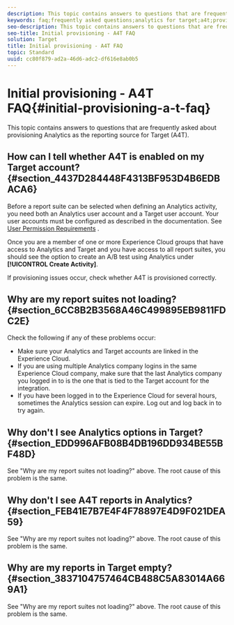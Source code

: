 ```yaml
---
description: This topic contains answers to questions that are frequently asked about provisioning Analytics as the reporting source for Target (A4T).
keywords: faq;frequently asked questions;analytics for target;a4t;provisioning;provisioning;adobe Experience Cloud
seo-description: This topic contains answers to questions that are frequently asked about provisioning Analytics as the reporting source for Target (A4T).
seo-title: Initial provisioning - A4T FAQ
solution: Target
title: Initial provisioning - A4T FAQ
topic: Standard
uuid: cc80f879-ad2a-46d6-adc2-df616e8ab0b5
---
```


# Initial provisioning - A4T FAQ{#initial-provisioning-a-t-faq}

This topic contains answers to questions that are frequently asked about provisioning Analytics as the reporting source for Target (A4T).

## How can I tell whether A4T is enabled on my Target account? {#section_4437D284448F4313BF953D4B6EDBACA6}

Before a report suite can be selected when defining an Analytics activity, you need both an Analytics user account and a Target user account. Your user accounts must be configured as described in the documentation. See [User Permission Requirements](../../../c-integrating-target-with-mac/a4t/account-reqs.md#concept_4BC06CAB00BF46FF9362AFE98656B083) .

Once you are a member of one or more Experience Cloud groups that have access to Analytics and Target and you have access to all report suites, you should see the option to create an A/B test using Analytics under **[!UICONTROL Create Activity]**.

If provisioning issues occur, check whether A4T is provisioned correctly.

## Why are my report suites not loading? {#section_6CC8B2B3568A46C499895EB9811FDC2E}

Check the following if any of these problems occur:

* Make sure your Analytics and Target accounts are linked in the Experience Cloud. 
* If you are using multiple Analytics company logins in the same Experience Cloud company, make sure that the last Analytics company you logged in to is the one that is tied to the Target account for the integration. 
* If you have been logged in to the Experience Cloud for several hours, sometimes the Analytics session can expire. Log out and log back in to try again.

## Why don't I see Analytics options in Target? {#section_EDD996AFB08B4DB196DD934BE55BF48D}

See "Why are my report suites not loading?" above. The root cause of this problem is the same.

## Why don't I see A4T reports in Analytics? {#section_FEB41E7B7E4F4F78897E4D9F021DEA59}

See "Why are my report suites not loading?" above. The root cause of this problem is the same.

## Why are my reports in Target empty? {#section_3837104757464CB488C5A83014A669A1}

See "Why are my report suites not loading?" above. The root cause of this problem is the same. 
